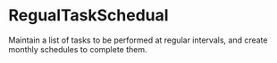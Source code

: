 # RegualTaskSchedual
Maintain a list of tasks to be performed at regular intervals, and create monthly schedules to complete them.
